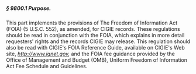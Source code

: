 ##### § 9800.1 Purpose. #####

This part implements the provisions of The Freedom of Information Act (FOIA) (5 U.S.C. 552), as amended, for CIGIE records. These regulations should be read in conjunction with the FOIA, which explains in more detail requesters' rights and the records CIGIE may release. This regulation should also be read with CIGIE's FOIA Reference Guide, available on CIGIE's Web site, *http://www.ignet.gov,* and the FOIA fee guidance provided by the Office of Management and Budget (OMB), Uniform Freedom of Information Act Fee Schedule and Guidelines.